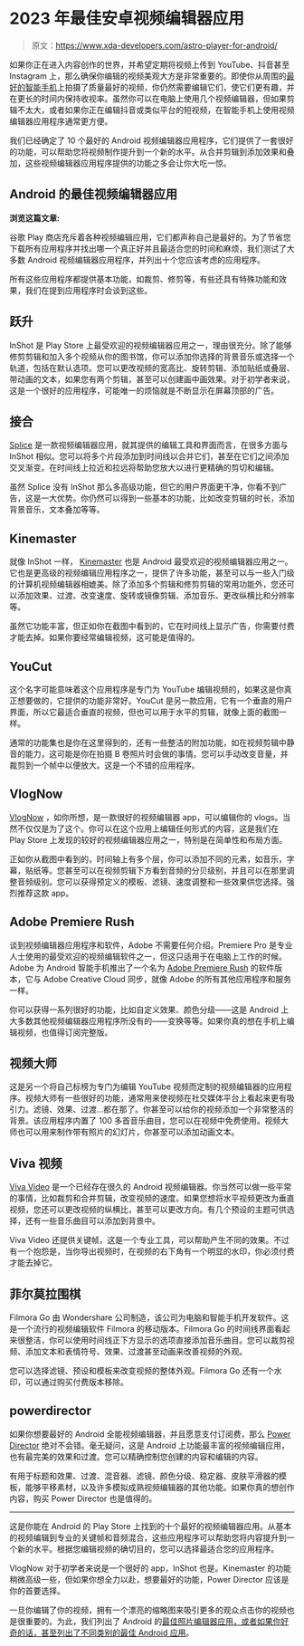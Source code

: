 # 2023 年最佳安卓视频编辑器应用

> 原文：<https://www.xda-developers.com/astro-player-for-android/>

如果你正在进入内容创作的世界，并希望定期将视频上传到 YouTube、抖音甚至 Instagram 上，那么确保你编辑的视频美观大方是非常重要的。即使你从周围的[最好的智能手机](https://www.xda-developers.com/best-android-phones/)上拍摄了质量最好的视频，你仍然需要编辑它们，使它们更有趣，并在更长的时间内保持收视率。虽然你可以在电脑上使用几个视频编辑器，但如果剪辑不太大，或者如果你正在编辑抖音或类似平台的短视频，在智能手机上使用视频编辑器应用程序通常更方便。

我们已经确定了 10 个最好的 Android 视频编辑器应用程序，它们提供了一套很好的功能，可以帮助您将视频制作提升到一个新的水平。从合并剪辑到添加效果和叠加，这些视频编辑器应用程序提供的功能之多会让你大吃一惊。

## Android 的最佳视频编辑器应用

**浏览这篇文章:**

谷歌 Play 商店充斥着各种视频编辑应用，它们都声称自己是最好的。为了节省您下载所有应用程序并找出哪一个真正好并且最适合您的时间和麻烦，我们测试了大多数 Android 视频编辑器应用程序，并列出十个您应该考虑的应用程序。

所有这些应用程序都提供基本功能，如裁剪、修剪等，有些还具有特殊功能和效果，我们在提到应用程序时会谈到这些。

## 跃升

InShot 是 Play Store 上最受欢迎的视频编辑器应用之一，理由很充分。除了能够修剪剪辑和加入多个视频从你的图书馆，你可以添加你选择的背景音乐或选择一个轨道，包括在默认选项。您可以更改视频的宽高比、旋转剪辑、添加贴纸或叠层、带动画的文本，如果您有两个剪辑，甚至可以创建画中画效果。对于初学者来说，这是一个很好的应用程序，可能唯一的烦恼就是不断显示在屏幕顶部的广告。

## 接合

[Splice](https://play.google.com/store/apps/details?id=com.splice.video.editor) 是一款视频编辑器应用，就其提供的编辑工具和界面而言，在很多方面与 InShot 相似。您可以将多个片段添加到时间线以合并它们，甚至在它们之间添加交叉渐变。在时间线上拉近和拉远将帮助您放大以进行更精确的剪切和编辑。

虽然 Splice 没有 InShot 那么多高级功能，但它的用户界面更干净，你看不到广告，这是一大优势。你仍然可以得到一些基本的功能，比如改变剪辑的时长，添加背景音乐，文本叠加等等。

## Kinemaster

就像 InShot 一样， [Kinemaster](https://play.google.com/store/apps/details?id=com.nexstreaming.app.kinemasterfree) 也是 Android 最受欢迎的视频编辑器应用之一。它也是更高级的视频编辑应用程序之一，提供了许多功能，甚至可以与一些入门级的计算机视频编辑器相媲美。除了添加多个剪辑和修剪剪辑的常用功能外，您还可以添加效果、过渡、改变速度、旋转或镜像剪辑、添加音乐、更改纵横比和分辨率等。

虽然它功能丰富，但正如你在截图中看到的，它在时间线上显示广告，你需要付费才能去掉。如果你要经常编辑视频，这可能是值得的。

## YouCut

这个名字可能意味着这个应用程序是专门为 YouTube 编辑视频的，如果这是你真正想要做的，它提供的功能非常好。YouCut 是另一款应用，它有一个垂直的用户界面，所以它最适合垂直的视频，但也可以用于水平的剪辑，就像上面的截图一样。

通常的功能集也是你在这里得到的，还有一些整洁的附加功能，如在视频剪辑中静音的能力，这可能是你在拍摄 B 卷照片时会做的事情。您可以手动改变音量，并裁剪到一个帧中以便放大。这是一个不错的应用程序。

## VlogNow

[VlogNow](https://play.google.com/store/apps/details?id=com.frontrow.vlog) ，如你所想，是一款很好的视频编辑器 app，可以编辑你的 vlogs。当然不仅仅是为了这个。你可以在这个应用上编辑任何形式的内容，这是我们在 Play Store 上发现的较好的视频编辑器应用之一，特别是在简单性和布局方面。

正如你从截图中看到的，时间轴上有多个层，你可以添加不同的元素，如音乐，字幕，贴纸等。您甚至可以在视频剪辑下方看到音频的分贝级别，并且可以在那里调整音频级别。您可以获得预定义的模板、滤镜、速度调整和一些效果供您选择。强烈推荐这款 app。

## Adobe Premiere Rush

谈到视频编辑器应用程序和软件，Adobe 不需要任何介绍。Premiere Pro 是专业人士使用的最受欢迎的视频编辑软件之一，但这只适用于在电脑上工作的时候。Adobe 为 Android 智能手机推出了一个名为 [Adobe Premiere Rush](https://play.google.com/store/apps/details?id=com.adobe.premiererush.videoeditor) 的软件版本，它与 Adobe Creative Cloud 同步，就像 Adobe 的所有其他应用程序和服务一样。

你可以获得一系列很好的功能，比如自定义效果、颜色分级——这是 Android 上大多数其他视频编辑器应用程序所没有的——变换等等。如果你真的想在手机上编辑视频，也值得订阅完整版。

## 视频大师

这是另一个将自己标榜为专门为编辑 YouTube 视频而定制的视频编辑器的应用程序。视频大师有一些很好的功能，通常用来使视频在社交媒体平台上看起来更有吸引力。滤镜、效果、过渡...都在那了。你甚至可以给你的视频添加一个非常整洁的背景。该应用程序内置了 100 多首音乐曲目，您可以在视频中免费使用。视频大师也可以用来制作带有照片的幻灯片，你甚至可以添加动画文本。

## Viva 视频

[Viva Video](https://play.google.com/store/apps/details?id=com.vivaindia.videoeditor) 是一个已经存在很久的 Android 视频编辑器。你当然可以做一些平常的事情，比如裁剪和合并剪辑，改变视频的速度。如果您想将水平视频更改为垂直视频，您还可以更改视频的纵横比，甚至可以更改方向。有几个预设的主题可供选择，还有一些音乐曲目可以添加到背景中。

Viva Video 还提供关键帧，这是一个专业工具，可以帮助产生不同的效果。不过有一个抱怨是，当你导出视频时，在视频的右下角有一个明显的水印，你必须付费才能去掉它。

## 菲尔莫拉围棋

Filmora Go 由 Wondershare 公司制造，该公司为电脑和智能手机开发软件。这是一个流行的视频编辑软件 Filmora 的移动版本。Filmora Go 的时间线界面看起来很整洁，你可以使用时间线正下方显示的选项直接添加音乐曲目。您可以裁剪视频、添加文本和表情符号、效果、过渡甚至动画来改善视频的外观。

您可以选择滤镜、预设和模板来改变视频的整体外观。Filmora Go 还有一个水印，可以通过购买付费版本移除。

## powerdirector

如果你想要最好的 Android 全能视频编辑器，并且愿意支付订阅费，那么 [Power Director](https://play.google.com/store/apps/details?id=com.cyberlink.powerdirector.DRA140225_01) 绝对不会错。毫无疑问，这是 Android 上功能最丰富的视频编辑应用，也有最完美的效果和过渡。您可以精确控制您创建的内容和编辑的内容。

有用于标题和效果、过渡、混音器、滤镜、颜色分级、稳定器、皮肤平滑器的模板，能够平移素材，以及许多模拟成熟视频编辑器的其他功能。如果你真的想创作内容，购买 Power Director 也是值得的。

* * *

这是你能在 Android 的 Play Store 上找到的十个最好的视频编辑器应用。从基本的视频编辑到专业的关键帧和音频混合，这些应用程序可以帮助您将内容提升到一个新的水平。根据您编辑视频的确切目的，您可以选择最适合您的应用程序。

VlogNow 对于初学者来说是一个很好的 app，InShot 也是。Kinemaster 的功能稍微高级一些，但如果你想全力以赴，想要最好的功能，Power Director 应该是你的首要选择。

一旦你编辑了你的视频，拥有一个漂亮的缩略图来吸引更多的观众点击你的视频也是很重要的。为此，我们列出了 Android 的[最佳照片编辑器应用，或者如果你好奇的话，甚至列出了不同类别的](https://www.xda-developers.com/best-photo-editor-android/)[最佳 Android 应用](https://www.xda-developers.com/best-android-phones/)。